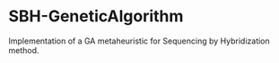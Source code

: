 # SBH-GeneticAlgorithm
Implementation of a GA metaheuristic for Sequencing by Hybridization method.
